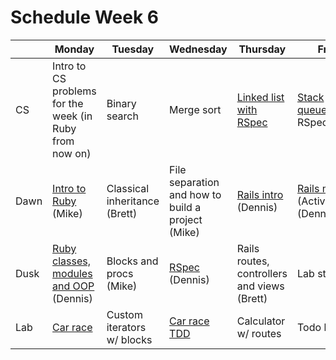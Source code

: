 # Schedule Week 6

|| Monday | Tuesday | Wednesday | Thursday | Friday |
|------|------|-------|--------|---------|-------|
| CS | Intro to CS problems for the week (in Ruby from now on) | Binary search | Merge sort | [Linked list with RSpec](https://github.com/sf-wdi-17/singly_linked_list) | [Stack](https://github.com/sf-wdi-17/stack) and [queue](https://github.com/sf-wdi-17/queue) with RSpec |
| Dawn | [Intro to Ruby](https://github.com/sf-wdi-17/notes/tree/master/lectures/week-06/_1_monday/dawn) (Mike) | Classical inheritance (Brett) | File separation and how to build a project (Mike) | [Rails intro](../lectures/week-06/_4_thursday/dawn/README.md) (Dennis) | [Rails models](../lectures/week-06/_5_friday/dawn/README.md) (ActiveRecord) (Dennis) |
| Dusk | [Ruby classes, modules and OOP](../lectures/week-06/_1_monday/dusk/README.md) (Dennis) | Blocks and procs (Mike) | [RSpec](../lectures/week-06/_3_wednesday/dusk/README.md) (Dennis) | Rails routes, controllers and views (Brett) | Lab start |
| Lab | [Car race](https://github.com/sf-wdi-17/car_race) | Custom iterators w/ blocks | [Car race TDD](https://github.com/sf-wdi-17/car_race) | Calculator w/ routes | Todo list |
